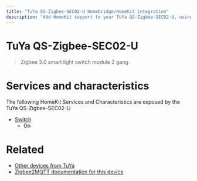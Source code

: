 ```yaml
---
title: "TuYa QS-Zigbee-SEC02-U Homebridge/HomeKit integration"
description: "Add HomeKit support to your TuYa QS-Zigbee-SEC02-U, using Homebridge, Zigbee2MQTT and homebridge-z2m."
---
```

<!---
This file has been GENERATED using src/docgen/docgen.ts
DO NOT EDIT THIS FILE MANUALLY!
-->
# TuYa QS-Zigbee-SEC02-U
> Zigbee 3.0 smart light switch module 2 gang


# Services and characteristics
The following HomeKit Services and Characteristics are exposed by
the TuYa QS-Zigbee-SEC02-U

* [Switch](../../switch.md)
  * On


# Related
* [Other devices from TuYa](../index.md#tuya)
* [Zigbee2MQTT documentation for this device](https://www.zigbee2mqtt.io/devices/QS-Zigbee-SEC02-U.html)